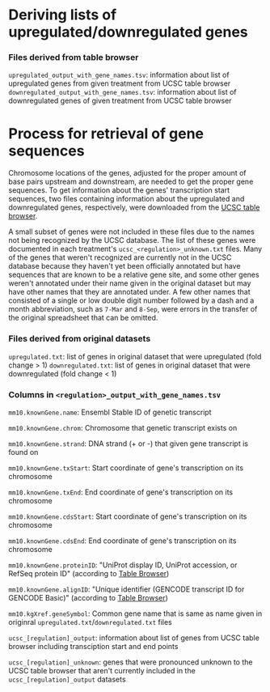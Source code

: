 # Deriving lists of upregulated/downregulated genes

### Files derived from table browser

`upregulated_output_with_gene_names.tsv`: information about list of upregulated genes from given treatment from UCSC table browser
`downregulated_output_with_gene_names.tsv`: information about list of downregulated genes of given treatment from UCSC table browser


# Process for retrieval of gene sequences

Chromosome locations of the genes, adjusted for the proper amount of base pairs upstream and downstream, are needed to get the proper gene sequences. To get information about the genes' transcription start sequences, two files containing information about the upregulated and downregulated genes, respectively, were downloaded from the [UCSC table browser](https://genome.ucsc.edu/cgi-bin/hgTables).

A small subset of genes were not included in these files due to the names not being recognized by the UCSC database. The list of these genes were documented in each treatment's `ucsc_<regulation>_unknown.txt` files. Many of the genes that weren't recognized are currently not in the UCSC database because they haven't yet been officially annotated but have sequences that are known to be a relative gene site, and some other genes weren't annotated under their name given in the original dataset but may have other names that they are annotated under. A few other names that consisted of a single or low double digit number followed by a dash and a month abbreviation, such as `7-Mar` and `8-Sep`, were errors in the transfer of the original spreadsheet that can be omitted.

### Files derived from original datasets

`upregulated.txt`: list of genes in original dataset that were upregulated (fold change > 1)
`downregulated.txt`: list of genes in original dataset that were downregulated (fold change < 1)

### Columns in `<regulation>_output_with_gene_names.tsv`

 `mm10.knownGene.name`: Ensembl Stable ID of genetic transcript

 `mm10.knownGene.chrom`: Chromosome that genetic transcript exists on

 `mm10.knownGene.strand`: DNA strand (+ or -) that given gene transcript is found on

 `mm10.knownGene.txStart`: Start coordinate of gene's transcription on its chromosome

 `mm10.knownGene.txEnd`: End coordinate of gene's transcription on its chromosome

 `mm10.knownGene.cdsStart`: Start coordinate of gene's transcription on its chromosome

 `mm10.knownGene.cdsEnd`: End coordinate of gene's transcription on its chromosome

 `mm10.knownGene.proteinID`: "UniProt display ID, UniProt accession, or RefSeq protein ID" (according to [Table Browser](https://genome.ucsc.edu/cgi-bin/hgTables))

 `mm10.knownGene.alignID`: "Unique identifier (GENCODE transcript ID for GENCODE Basic)" (according to [Table Browser](https://genome.ucsc.edu/cgi-bin/hgTables))

 `mm10.kgXref.geneSymbol`: Common gene name that is same as name given in originral `upregulated.txt`/`downregulated.txt` files



 `ucsc_[regulation]_output`: information about list of genes from UCSC table browser including transciption start and end points

 `ucsc_[regulation]_unknown`: genes that were pronounced unknown to the UCSC table browser that aren't currently included in the `ucsc_[regulation]_output` datasets
